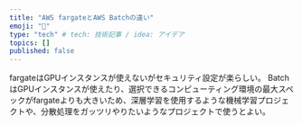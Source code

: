 ```yaml
---
title: "AWS fargateとAWS Batchの違い"
emoji: "🦔"
type: "tech" # tech: 技術記事 / idea: アイデア
topics: []
published: false
---
```


fargateはGPUインスタンスが使えないがセキュリティ設定が楽らしい。
BatchはGPUインスタンスが使えたり、選択できるコンピューティング環境の最大スペックがfargateよりも大きいため、深層学習を使用するような機械学習プロジェクトや、分散処理をガッツリやりたいようなプロジェクトで使うとよい。
